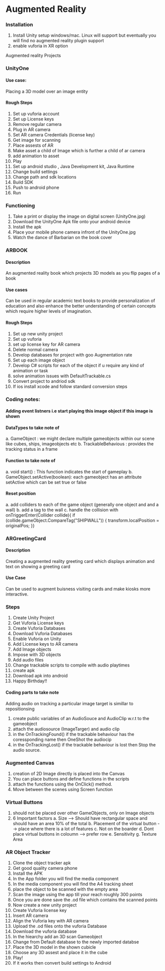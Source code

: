 # Augmented Reality 

### Installation
1. Install Unity setup windows/mac. Linux will support but eventually you will find no augmented reality plugin support
2. enable vuforia in XR option

Augmented reality Projects
### UnityOne

#### Use case: 
Placing a 3D model over an image entity
#### Rough Steps
1. Set up vuforia account
2. Set up License keys
3. Remove regular camera
4. Plug in AR camera
5. Set AR camera Credentials (license key)
6. Get image for scanning
7. Place assests of AR
8. Make asset a child of Image which is further a child of ar camera
9. add animation to asset
10. Play 
11. Set up android studio , Java Development kit, Java Runtime 
12. Change build settings
13. Change path and sdk locations
14. Build SDK
15. Push to android phone
16. Run

### Functioning
1. Take a print or display the image on digital screen (UnityOne.jpg)
2. Download the UnityOne Apk file onto your android device
3. Install the apk
4. Place your mobile phone camera infront of the UnityOne.jpg
5. Watch the dance of Barbarian on the book cover

### ARBOOK
#### Description
An augmented reality book which projects 3D models as you flip pages of a book
#### Use cases
Can be used in regular academic text books to provide personalization of education and also enhance the better understanding of certain concepts which require higher levels of imagination. 
#### Rough Steps
1. Set up new unity project
2. Set up vuforia
3. set up license key for AR camera
4. Delete normal camera 
5. Develop databases for project with goo Augmentation rate
6. Set up each image object
7. Develop C# scripts for each of the object if u require any kind of animation or task
8. solve animation issues with DefaultTrackable.cs 
9. Convert project to andriod sdk
10. If ios install xcode and follow standard conversion steps

### Coding notes:
#### Adding event listners i.e start playing this image object if this image is shown
#### DataTypes to take note of
a. GameObject : we might declare multiple gameobjects within our scene like cubes, ships, imageobjects etc
b. TrackableBehavious : provides the tracking status in a frame
#### Function to take note of
a. void start() : This function indicates the start of gameplay
b. GameObject.setActive(boolean): each gameobject has an attribute setActive which can be set true or false
#### Reset position
a. add colliders to each of the game object (generally one object and and a wall)
b. add a tag to the wall
c. handle the collision with 
                onTriggerEnter(Collider collide){ if (collide.gameObject.CompareTag("SHIPWALL"))
                      {
                         transform.localPosition = originalPos;
                         }}
### ARGreetingCard
#### Description
Creating a augmented reality greeting card which displays animation and text on showing a greeting card
#### Use Case
Can be used to augment buisness visiting cards and make kiosks more interactive.
### Steps
1. Create Unity Project
2. Get Vuforia License keys
3. Create Vuforia Databases
4. Download Vuforia Databases
5. Enable Vuforia on Unity
6. Add License keys to AR camera
7. Add Image objects
8. Impose with 3D objects
9. Add audio files
10. Change trackable scripts to compile with audio playtimes
11. create apk
12. Download apk into android
13. Happy Birthday!!
#### Coding parts to take note
Adding audio on tracking a particular image target is simillar to repositionsing 
1. create public variables of an AudioSouce and AudioClip w.r.t to the gameobject
2. attach the audiosource (ImageTarger) and audio clip 
3. in the OnTrackingFound() if the trackable behaviour has the coressponding name then OneShot the audiocip
4. in the OnTrackingLost() if the trackable behaviour is lost then Stop the audio source.


### Augmented Canvas
1. creation of 2D Image directly is placed into the Canvas
2. You can place buttons and define functions in the scripts
3. attach the functions using the OnClick() method.
4. Move between the scenes using Screen function

### Virtual Buttons
1. should not be placed over other GameObjects, only on Image objects
2. 6 Important factors
  a. Size --> Should have rectangular space and should have an area 10% of the total
  b. Placement of the virtual button --> place where there is a lot of features
  c. Not on the boarder 
  d. Dont place virtual buttons in coloumn --> prefer row
  e. Sensitivity
  g. Texture Area
  
### AR Object Tracker
1. Clone the object tracker apk
2. Get good quality camera phone
3. Install the APK
4. In the App folder you will find the media component
5. In the media component you will find the A4 tracking sheet
6. place the object to be scanned with the empty area
7. Scan the image using the app till your reach roughly 300 points
8. Once you are done save the .od file which contains the scanned points
9. Now create a new unity project
10. Create Vuforia license key
11. Insert AR camera
12. Align the Vuforia key with AR camera
13. Upload the .od files onto the vuforia Database
14. Download the vuforia database
15. In the hiearchy add an 3D scan Gameobject
16. Change from Default database to the newly imported databse
17. Place the 3D model in the shown cubicle
18. Choose any 3D assest and place it in the cube
19. Play!
20. If it works then convert build settings to Android
